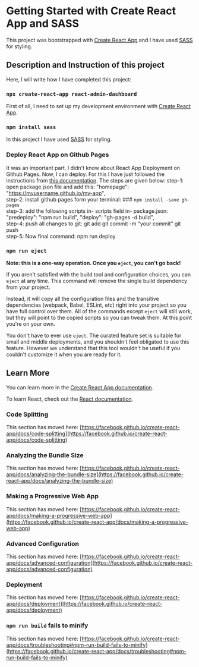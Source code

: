 # Getting Started with Create React App and SASS

This project was bootstrapped with [Create React App](https://github.com/facebook/create-react-app) and I have used [SASS](https://sass-lang.com) for styling.

## Description and Instruction of this project

Here, I will write how I have completed this project:

### `npx create-react-app react-admin-dashboard`

First of all, I need to set up my development environment with [Create React App](https://create-react-app.dev/).

### `npm install sass`

In this project I have used [SASS](https://sass-lang.com) for styling. 

### Deploy React App on Github Pages

It was an important part. I didn't know about React App Deployment on Github Pages. Now, I can deploy. For this I have just followed the instructions from [this documentation](https://create-react-app.dev/docs/deployment). The steps are given below: 
 step-1: open package.json file and add this: 
 		"homepage": "https://myusername.github.io/my-app",    
 step-2: install github pages form your terminal: 
         ### `npm install -save gh-pages`      
 step-3: add the following scripts in- scripts field in- package.json:
		    "predeploy": "npm run build", 
		    "deploy": "gh-pages -d build",      
 step-4: push all changes to git: 
 		 git add
 		 git commit -m "your commit"
         git push      
 step-5: Now final command: 
         npm run deploy 











### `npm run eject`

**Note: this is a one-way operation. Once you `eject`, you can't go back!**

If you aren't satisfied with the build tool and configuration choices, you can `eject` at any time. This command will remove the single build dependency from your project.

Instead, it will copy all the configuration files and the transitive dependencies (webpack, Babel, ESLint, etc) right into your project so you have full control over them. All of the commands except `eject` will still work, but they will point to the copied scripts so you can tweak them. At this point you're on your own.

You don't have to ever use `eject`. The curated feature set is suitable for small and middle deployments, and you shouldn't feel obligated to use this feature. However we understand that this tool wouldn't be useful if you couldn't customize it when you are ready for it.

## Learn More

You can learn more in the [Create React App documentation](https://facebook.github.io/create-react-app/docs/getting-started).

To learn React, check out the [React documentation](https://reactjs.org/).

### Code Splitting

This section has moved here: [https://facebook.github.io/create-react-app/docs/code-splitting](https://facebook.github.io/create-react-app/docs/code-splitting)

### Analyzing the Bundle Size

This section has moved here: [https://facebook.github.io/create-react-app/docs/analyzing-the-bundle-size](https://facebook.github.io/create-react-app/docs/analyzing-the-bundle-size)

### Making a Progressive Web App

This section has moved here: [https://facebook.github.io/create-react-app/docs/making-a-progressive-web-app](https://facebook.github.io/create-react-app/docs/making-a-progressive-web-app)

### Advanced Configuration

This section has moved here: [https://facebook.github.io/create-react-app/docs/advanced-configuration](https://facebook.github.io/create-react-app/docs/advanced-configuration)

### Deployment

This section has moved here: [https://facebook.github.io/create-react-app/docs/deployment](https://facebook.github.io/create-react-app/docs/deployment)

### `npm run build` fails to minify

This section has moved here: [https://facebook.github.io/create-react-app/docs/troubleshooting#npm-run-build-fails-to-minify](https://facebook.github.io/create-react-app/docs/troubleshooting#npm-run-build-fails-to-minify)
